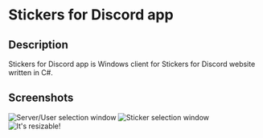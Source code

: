 # Stickers for Discord app
## Description
Stickers for Discord app is Windows client for Stickers for Discord website written in C#.
## Screenshots
![Server/User selection window](https://puu.sh/AM2Pb/7ff06f3a4d.png)
![Sticker selection window](https://puu.sh/AM2PH/3a67179dd2.png)
![It's resizable!](https://puu.sh/AM2WH/619b8a7c78.png)
